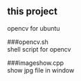 ## this project
opencv for ubuntu

###opencv.sh  
shell script for opencv

###imageshow.cpp  
show jpg file in window
